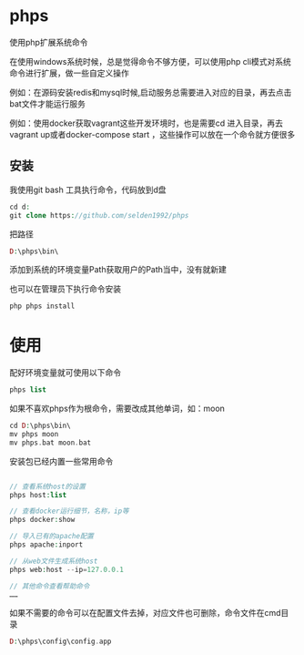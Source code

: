 # phps
使用php扩展系统命令

在使用windows系统时候，总是觉得命令不够方便，可以使用php cli模式对系统命令进行扩展，做一些自定义操作

例如：在源码安装redis和mysql时候,启动服务总需要进入对应的目录，再去点击bat文件才能运行服务

例如：使用docker获取vagrant这些开发环境时，也是需要cd 进入目录，再去vagrant up或者docker-compose start
，这些操作可以放在一个命令就方便很多


## 安装

我使用git bash 工具执行命令，代码放到d盘
````php
cd d:
git clone https://github.com/selden1992/phps
````

把路径
````php
D:\phps\bin\
````
添加到系统的环境变量Path获取用户的Path当中，没有就新建

也可以在管理员下执行命令安装
````php
php phps install
````

# 使用 
 
配好环境变量就可使用以下命令
````php
phps list
````
如果不喜欢phps作为根命令，需要改成其他单词，如：moon
````php
cd D:\phps\bin\
mv phps moon
mv phps.bat moon.bat
````
安装包已经内置一些常用命令

````php

// 查看系统host的设置
phps host:list

// 查看docker运行细节，名称，ip等
phps docker:show

// 导入已有的apache配置
phps apache:inport

// 从web文件生成系统host
phps web:host --ip=127.0.0.1

// 其他命令查看帮助命令
……
````
如果不需要的命令可以在配置文件去掉，对应文件也可删除，命令文件在cmd目录
````php
D:\phps\config\config.app
````

#### 